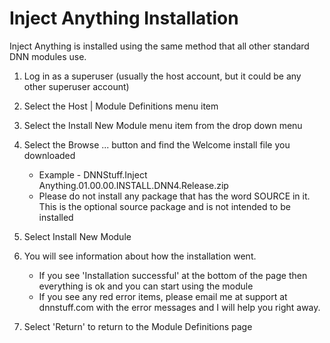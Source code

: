 
# Inject Anything Installation

Inject Anything is installed using the same method that all other
standard DNN modules use.

1.  Log in as a superuser (usually the host account, but it could be any
    other superuser account)
2.  Select the Host | Module Definitions menu item
3.  Select the Install New Module menu item from the drop down menu
4.  Select the Browse ... button and find the Welcome install file you
    downloaded
    -   Example - DNNStuff.Inject
        Anything.01.00.00.INSTALL.DNN4.Release.zip
    -   Please do not install any package that has the word SOURCE in
        it. This is the optional source package and is not intended to
        be installed

5.  Select Install New Module
6.  You will see information about how the installation went.
    -   If you see 'Installation successful' at the bottom of the page
        then everything is ok and you can start using the module
    -   If you see any red error items, please email me at support at
        dnnstuff.com with the error messages and I will help you right
        away.

7.  Select 'Return' to return to the Module Definitions page

